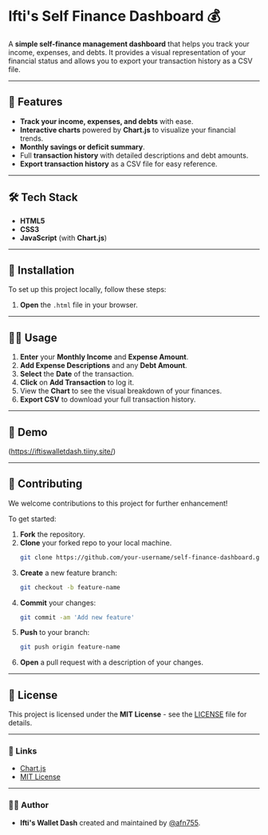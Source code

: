 # Ifti's Self Finance Dashboard 💰

A **simple self-finance management dashboard** that helps you track your income, expenses, and debts. It provides a visual representation of your financial status and allows you to export your transaction history as a CSV file.

---

## 🚀 Features

- **Track your income, expenses, and debts** with ease.
- **Interactive charts** powered by **Chart.js** to visualize your financial trends.
- **Monthly savings or deficit summary**.
- Full **transaction history** with detailed descriptions and debt amounts.
- **Export transaction history** as a CSV file for easy reference.

---

## 🛠️ Tech Stack

- **HTML5**
- **CSS3**
- **JavaScript** (with **Chart.js**)

---

## 🔧 Installation

To set up this project locally, follow these steps:

1. **Open** the `.html` file in your browser.

---

## 🧑‍💻 Usage

1. **Enter** your **Monthly Income** and **Expense Amount**.
2. **Add Expense Descriptions** and any **Debt Amount**.
3. **Select** the **Date** of the transaction.
4. **Click** on **Add Transaction** to log it.
5. View the **Chart** to see the visual breakdown of your finances.
6. **Export CSV** to download your full transaction history.

---

## 📸 Demo

(https://iftiswalletdash.tiiny.site/)

---

## 🤝 Contributing

We welcome contributions to this project for further enhancement! 

To get started:

1. **Fork** the repository.
2. **Clone** your forked repo to your local machine.
    ```bash
    git clone https://github.com/your-username/self-finance-dashboard.git
    ```
3. **Create** a new feature branch:
    ```bash
    git checkout -b feature-name
    ```
4. **Commit** your changes:
    ```bash
    git commit -am 'Add new feature'
    ```
5. **Push** to your branch:
    ```bash
    git push origin feature-name
    ```
6. **Open** a pull request with a description of your changes.

---

## 📄 License

This project is licensed under the **MIT License** - see the [LICENSE](LICENSE) file for details.

---

### 🔗 Links

- [Chart.js](https://www.chartjs.org/)
- [MIT License](https://opensource.org/licenses/MIT)

---

### 🙋‍♂️ Author

- **Ifti's Wallet Dash** created and maintained by [@afn755](https://github.com/afn755).
